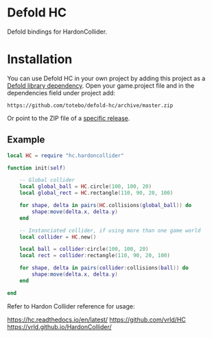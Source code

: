 # Defold HC
Defold bindings for HardonCollider.

# Installation
You can use Defold HC in your own project by adding this project as a [Defold library dependency](http://www.defold.com/manuals/libraries/). Open your game.project file and in the dependencies field under project add:

    https://github.com/totebo/defold-hc/archive/master.zip

Or point to the ZIP file of a [specific release](https://github.com/totebo/defold-hc/releases).

## Example

```lua
local HC = require "hc.hardoncollider"

function init(self)

	-- Global collider
	local global_ball = HC.circle(100, 100, 20)
	local global_rect = HC.rectangle(110, 90, 20, 100)

	for shape, delta in pairs(HC.collisions(global_ball)) do
		shape:move(delta.x, delta.y)
	end

	-- Instanciated collider, if using more than one game world
	local collider = HC.new()

	local ball = collider:circle(100, 100, 20)
	local rect = collider:rectangle(110, 90, 20, 100)

	for shape, delta in pairs(collider:collisions(ball)) do
		shape:move(delta.x, delta.y)
	end

end
```
Refer to Hardon Collider reference for usage:

https://hc.readthedocs.io/en/latest/
https://github.com/vrld/HC
https://vrld.github.io/HardonCollider/
